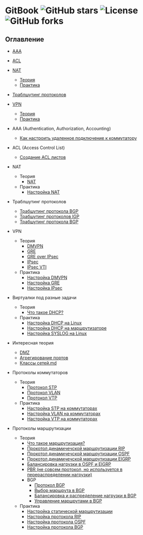 # GitBook ![GitHub stars](https://img.shields.io/github/stars/your_username/your_repo) ![License](https://img.shields.io/github/license/your_username/your_repo) ![GitHub forks](https://img.shields.io/github/forks/your_username/your_repo)

## Оглавление
- [AAA](#aaa-authentication-authorization-accounting)
- [ACL](#acl-access-control-list)
- [NAT](#nat)
  - [Теория](#теория)
  - [Практика](#практика)
- [Траблшутинг протоколов](#траблшутинг-протоколов)
- [VPN](#vpn)
  - [Теория](#теория-1)
  - [Практика](#практика)

- AAA (Authentication, Authorization, Accounting)
   - [Как настроить удаленное подключение к коммутатору](./AAA/auth_ssh.md)
- ACL (Access Control List)
   - [Создание ACL листов](./ACL/ACL(Access_Control_List).md)
- NAT
  - Теория
    - [NAT](./NAT/Theory/NAT(Network_Address_Translation).md)
  - Практика
    - [Настройка NAT](./NAT/Practice/Настройка_NAT.md)
- Траблшутинг протоколов
  - [Трабшутинг протокола BGP](./Troubleshooting/Troubleshoot_BGP.md)
  - [Трабшутинг протоколов IGP](./Troubleshooting/Troubleshoot_IGP.md)
  - [Трабшутинг протокола BGP](./Troubleshooting/Troubleshooting_DMVPN.md)
- VPN
  - Теория
    - [DMVPN](./VPN/Theory/DMVPN(Dynamic_Multipoint_VPN).md)
    - [GRE](./VPN/Theory/GRE(Generic_Routing_Encapsulation).md)
    - [GRE over IPsec](./VPN/Theory/GRE_over_IPSec.md)
    - [IPsec](./VPN/Theory/IPsec(Internet_Protocol_Security).md)
    - [IPsec VTI](./VPN/Theory/IPSecVTI(Virtual_Tunnel_Interface).md)
  - Практика
     - [Настройка DMVPN](./VPN/Practice/Настройка_DMVPN.md)
     - [Настройка GRE](./VPN/Practice/Настройка_GRE.md)
     - [Настройка IPsec](./VPN/Practice/Настройка_IPsec.md)
- Виртуалки под разные задачи
  - Теория
    - [Что такое DHCP?](./Виртуалки/Theory/DHCP(Dynamic_Host_Configuration_Protocol).md)
  - Практика
    - [Настройка DHCP на Linux](./Виртуалки/Practice/DHCP_virt.md)
    - [Настройка DHCP на маршрутизаторе](./Виртуалки/Practice/DHCP_route.md)
    - [Настройка SYSLOG на Linux](./Виртуалки/Practice/SYSLOG.md)
- Интересная теория
  - [DMZ](./Theory/DMZ(DeMilitarized_Zone).md)
  - [Агрегирование портов](./Theory/Агрегирование_портов.md)
  - [Классы сетей.md](./Theory/Классы_сетей.md)
- Протоколы коммутаторов
  - Теория
    - [Протокол STP](./Switch_protocols/Theory/STP(Spanning_Tree_Protocol).md)
    - [Протокол VLAN](./Switch_protocols/Theory/VLAN(Virtual_Local_Area_Network).md)
    - [Протокол VTP](./Switch_protocols/Theory/VTP(VLAN_Trunking_Protocol).md)
  - Практика
    - [Настройка STP на коммутаторах](./Switch_protocols/Practice/Настройка_STP_на_коммутаторах.md)
    - [Настройка VLAN на коммутаторах](./Switch_protocols/Practice/Настройка_VLAN.md)
    - [Настройка VTP на коммутаторах](./Switch_protocols/Practice/Настройка_VTP.md)
 - Протоколы маршрутизации
   - Теория
     - [Что такое маршрутизация?](./Router_protocols/Theory/Маршрутизация.md)
     - [Прокотол динамичечской маршрутизации RIP](./Router_protocols/Theory/RIP(Routing_Information_Protocol).md)
     - [Прокотол динамичечской маршрутизации OSPF](./Router_protocols/Theory/OSPF(Open_Shortest_Path_First).md)
     - [Прокотол динамичечской маршрутизации EIGRP](./Router_protocols/Theory/EIGRP(Enhanced_Interior_Gateway_Routing_Protocol).md)
     - [Балансировка нагрузки в OSPF и EIGRP](./Router_protocols/Theory/Балансировка_нагрузки_OSPF_EIGRP.md)
     - [PBR (не совсем протокол, но используется в перераспределении нагрузки)](./Router_protocols/Theory/PBR(Policy-Based_Routing).md)
     - BGP
       - [Протокол BGP](./Router_protocols/Theory/BGP/BGP(Border_Gateway_Protocol).md)
       - [Выбор маршрута в BGP](./Router_protocols/Theory/BGP/BGP_выбор_маршрута.md)
       - [Балансировка и распределение нагрузки в BGP](./Router_protocols/Theory/BGP/Балансировка_и_распределение_нагрузки_BGP.md)
       - [Управление маршрутами в BGP](./Router_protocols/Theory/BGP/Управление_маршрутами_BGP.md)
   - Практика
     - [Настройка статической маршрутизации](/Router_protocols/Practice/Настройка_статической_маршрутизации.md)
     - [Настройка протокола RIP](/Router_protocols/Practice/Настройка_RIP.md)
     - [Настройка протокола OSPF](/Router_protocols/Practice/Настройка_OSPF.md)
     - [Настройка протокола BGP](/Router_protocols/Practice/Настройка_протокола_BGP.md)
